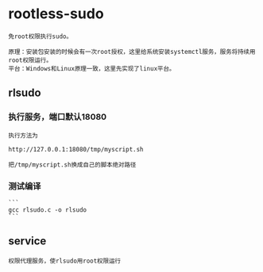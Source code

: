 # rootless-sudo
	免root权限执行sudo。
	
	原理：安装包安装的时候会有一次root授权，这里给系统安装systemctl服务，服务将持续用root权限运行。
	平台：Windows和Linux原理一致，这里先实现了linux平台。

## rlsudo

### 执行服务，端口默认18080

	执行方法为
	
	http://127.0.0.1:18080/tmp/myscript.sh
	
	把/tmp/myscript.sh换成自己的脚本绝对路径
	
	
### 测试编译
	```
	gcc rlsudo.c -o rlsudo
	```
	
## service
	权限代理服务，使rlsudo用root权限运行